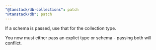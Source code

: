 ```yaml
---
"@tanstack/db-collections": patch
"@tanstack/db": patch
---
```


If a schema is passed, use that for the collection type.

You now must either pass an explict type or schema - passing both will conflict.
